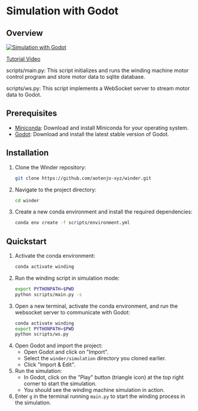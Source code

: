 # Simulation with Godot

## Overview
[![Simulation with Godot](http://img.youtube.com/vi/92i8CDEzeJ8/0.jpg)](https://www.youtube.com/shorts/92i8CDEzeJ8 "Simulation with Godot")

[Tutorial Video](https://www.youtube.com/watch?v=92i8CDEzeJ8)

scripts/main.py: This script initializes and runs the winding machine motor control program and store motor data to sqlite database.

scripts/ws.py: This script implements a WebSocket server to stream motor data to Godot.



## Prerequisites

- [Miniconda](https://www.anaconda.com/docs/getting-started/miniconda/main): Download and install Miniconda for your operating system.
- [Godot](https://godotengine.org/download): Download and install the latest stable version of Godot.

## Installation
1. Clone the Winder repository:
   ```bash
   git clone https://github.com/aotenjo-xyz/winder.git
   ```
2. Navigate to the project directory:
   ```bash
   cd winder
   ```
3. Create a new conda environment and install the required dependencies:
   ```bash
   conda env create -f scripts/environment.yml
   ```

## Quickstart
1. Activate the conda environment:
   ```bash
   conda activate winding
   ```
2. Run the winding script in simulation mode:
   ```bash
   export PYTHONPATH=$PWD
   python scripts/main.py -s
   ```
3. Open a new terminal, activate the conda environment, and run the websocket server to communicate with Godot:
   ```bash
   conda activate winding
   export PYTHONPATH=$PWD
   python scripts/ws.py
   ```
4. Open Godot and import the project:
   - Open Godot and click on "Import".
   - Select the `winder/simulation` directory you cloned earlier.
   - Click "Import & Edit".
5. Run the simulation:
   - In Godot, click on the "Play" button (triangle icon) at the top right corner to start the simulation.
   - You should see the winding machine simulation in action.
6. Enter `g` in the terminal running `main.py` to start the winding process in the simulation.